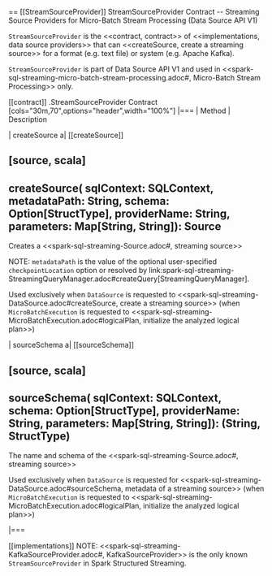 == [[StreamSourceProvider]] StreamSourceProvider Contract -- Streaming Source Providers for Micro-Batch Stream Processing (Data Source API V1)

`StreamSourceProvider` is the <<contract, contract>> of <<implementations, data source providers>> that can <<createSource, create a streaming source>> for a format (e.g. text file) or system (e.g. Apache Kafka).

`StreamSourceProvider` is part of Data Source API V1 and used in <<spark-sql-streaming-micro-batch-stream-processing.adoc#, Micro-Batch Stream Processing>> only.

[[contract]]
.StreamSourceProvider Contract
[cols="30m,70",options="header",width="100%"]
|===
| Method
| Description

| createSource
a| [[createSource]]

[source, scala]
----
createSource(
  sqlContext: SQLContext,
  metadataPath: String,
  schema: Option[StructType],
  providerName: String,
  parameters: Map[String, String]): Source
----

Creates a <<spark-sql-streaming-Source.adoc#, streaming source>>

NOTE: `metadataPath` is the value of the optional user-specified `checkpointLocation` option or resolved by link:spark-sql-streaming-StreamingQueryManager.adoc#createQuery[StreamingQueryManager].

Used exclusively when `DataSource` is requested to <<spark-sql-streaming-DataSource.adoc#createSource, create a streaming source>> (when `MicroBatchExecution` is requested to <<spark-sql-streaming-MicroBatchExecution.adoc#logicalPlan, initialize the analyzed logical plan>>)

| sourceSchema
a| [[sourceSchema]]

[source, scala]
----
sourceSchema(
  sqlContext: SQLContext,
  schema: Option[StructType],
  providerName: String,
  parameters: Map[String, String]): (String, StructType)
----

The name and schema of the <<spark-sql-streaming-Source.adoc#, streaming source>>

Used exclusively when `DataSource` is requested for <<spark-sql-streaming-DataSource.adoc#sourceSchema, metadata of a streaming source>> (when `MicroBatchExecution` is requested to <<spark-sql-streaming-MicroBatchExecution.adoc#logicalPlan, initialize the analyzed logical plan>>)

|===

[[implementations]]
NOTE: <<spark-sql-streaming-KafkaSourceProvider.adoc#, KafkaSourceProvider>> is the only known `StreamSourceProvider` in Spark Structured Streaming.
